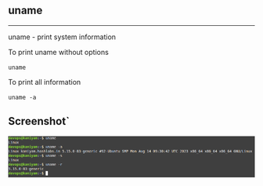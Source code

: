 ## uname
***********

uname - print system information

To print uname without options

```
uname
```
To print all information

```
uname -a
```


## Screenshot`
![uname](screenshots/uname.jpg)
